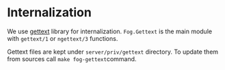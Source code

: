 # Internalization

We use [gettext](https://github.com/elixir-gettext/gettext) library for internalization.
`Fog.Gettext` is the main module with `gettext/1` or `ngettext/3` functions.

Gettext files are kept under `server/priv/gettext` directory. To update them from sources call `make fog-gettext`command.
